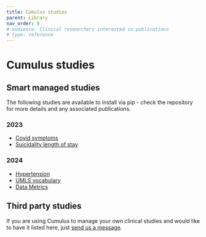 ```yaml
---
title: Cumulus studies
parent: Library
nav_order: 9
# audience: Clinical researchers interested in publications
# type: reference
---
```


# Cumulus studies

## Smart managed studies

The following studies are available to install via pip - check the repository
for more details and any associated publications.

### 2023
- [Covid symptoms](https://github.com/smart-on-fhir/cumulus-library-covid)
- [Suicidality length of stay](https://github.com/smart-on-fhir/cumulus-library-suicidality-los)

### 2024
- [Hypertension](https://github.com/smart-on-fhir/cumulus-library-hypertension)
- [UMLS vocabulary](https://github.com/smart-on-fhir/cumulus-library-umls)
- [Data Metrics](https://github.com/smart-on-fhir/cumulus-library-data-metrics)

## Third party studies

If you are using Cumulus to manage your own clinical studies and would like
to have it listed here, just 
[send us a message](https://smarthealthit.org/an-app-platform-for-healthcare/contact-us/).